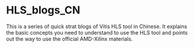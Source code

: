# HLS_blogs_CN
This is a series of quick strat blogs of Vitis HLS tool in Chinese. 
It explains the basic concepts you need to understand to use the HLS tool and points out the way to use the official AMD-Xilinx materials.
